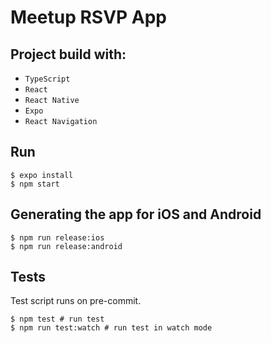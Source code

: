 # Meetup RSVP App

## Project build with:
* `TypeScript`
* `React`
* `React Native`
* `Expo`
* `React Navigation`

## Run
```shell
$ expo install
$ npm start
```

## Generating the app for iOS and Android
```shell
$ npm run release:ios
$ npm run release:android
```

## Tests
Test script runs on pre-commit.
```shell
$ npm test # run test
$ npm run test:watch # run test in watch mode
```
